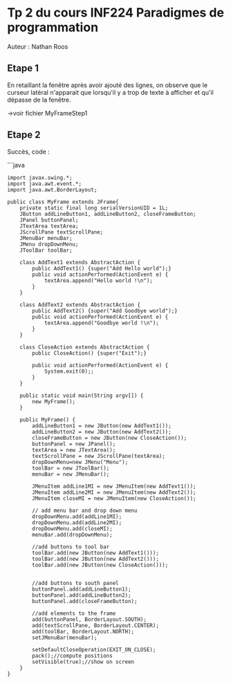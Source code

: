 # Tp 2 du cours INF224 Paradigmes de programmation

Auteur : Nathan Roos

## Etape 1

En retaillant la fenêtre après avoir ajouté des lignes, on observe que le curseur latéral n'apparait que lorsqu'il y a trop de texte à afficher et qu'il dépasse de la fenêtre.

->voir fichier MyFrameStep1

## Etape 2

Succès, code :

̀```java

    import javax.swing.*;
    import java.awt.event.*;
    import java.awt.BorderLayout;

    public class MyFrame extends JFrame{
        private static final long serialVersionUID = 1L;
        JButton addLineButton1, addLineButton2, closeFrameButton;
        JPanel buttonPanel;
        JTextArea textArea;
        JScrollPane textScrollPane;
        JMenuBar menuBar;
        JMenu dropDownMenu;
        JToolBar toolBar;

        class AddText1 extends AbstractAction {
            public AddText1() {super("Add Hello world");}
            public void actionPerformed(ActionEvent e) {
                textArea.append("Hello world !\n");
            }
        }

        class AddText2 extends AbstractAction {
            public AddText2() {super("Add Goodbye world");}
            public void actionPerformed(ActionEvent e) {
                textArea.append("Goodbye world !\n");
            }
        }

        class CloseAction extends AbstractAction {
            public CloseAction() {super("Exit");}

            public void actionPerformed(ActionEvent e) {
                System.exit(0);;
            }
        }

        public static void main(String argv[]) {
            new MyFrame();
        }

        public MyFrame() {
            addLineButton1 = new JButton(new AddText1());
            addLineButton2 = new JButton(new AddText2());
            closeFrameButton = new JButton(new CloseAction());
            buttonPanel = new JPanel();
            textArea = new JTextArea();
            textScrollPane = new JScrollPane(textArea);
            dropDownMenu=new JMenu("Menu");
            toolBar = new JToolBar();
            menuBar = new JMenuBar();

            JMenuItem addLine1MI = new JMenuItem(new AddText1());
            JMenuItem addLine2MI = new JMenuItem(new AddText2());
            JMenuItem closeMI = new JMenuItem(new CloseAction());

            // add menu bar and drop down menu
            dropDownMenu.add(addLine1MI);
            dropDownMenu.add(addLine2MI);
            dropDownMenu.add(closeMI);
            menuBar.add(dropDownMenu);

            //add buttons to tool bar
            toolBar.add(new JButton(new AddText1()));
            toolBar.add(new JButton(new AddText2()));
            toolBar.add(new JButton(new CloseAction()));


            //add buttons to south panel
            buttonPanel.add(addLineButton1);
            buttonPanel.add(addLineButton2);
            buttonPanel.add(closeFrameButton);

            //add elements to the frame
            add(buttonPanel, BorderLayout.SOUTH);
            add(textScrollPane, BorderLayout.CENTER);
            add(toolBar, BorderLayout.NORTH);
            setJMenuBar(menuBar);
            
            setDefaultCloseOperation(EXIT_ON_CLOSE);
            pack();//compute positions
            setVisible(true);//show on screen
        }
    }

```
